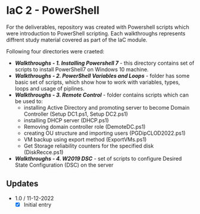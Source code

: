 # IaC 2 - PowerShell

For the deliverables, repository was created with Powershell scripts which were introduction to PowerShell scripting. Each walkthroughs represents diffrent study material covered as part of the IaC module.

Following four directories were craeted:

   - ***Walkthroughs - 1. Installing Powershell 7*** - this directory contains set of scripts to install PowerShell7 on Windows 10 machine.
   - ***Walkthroughs - 2. PowerShell Variables and Loops*** - folder has some basic set of scripts, which show how to work with variables, types, loops and usage of piplines.
   - ***Walkthroughs - 3. Remote Control*** - folder contains scripts which can be used to:
  	    - installing Active Directory and promoting server to become Domain Controller (Setup DC1.ps1, Setup DC2.ps1)
        - installing DHCP server (DHCP.ps1)
        - Removing domain controller role (DemoteDC.ps1) 
        - creating OU structure and importing users (PGDipCLOD2022.ps1)
        - VM backup using export method (ExportVMs.ps1)
        - Get Storage reliability counters for the specified disk (DiskRecce.ps1)
-  ***Walkthroughs - 4. W2019 DSC***  - set of scripts to configure Desired State Configuration (DSC) on the server

## Updates

- 1.0 / 11-12-2022 
  - [x] Initial entry
